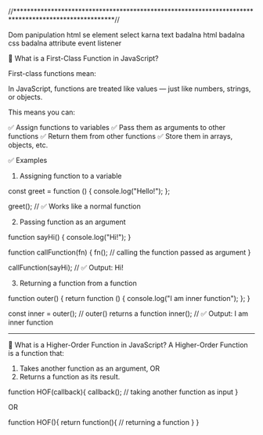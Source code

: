 
//*****************************************************************************************************//

Dom panipulation 
html se element select karna
text badalna
html badalna
css badalna
attribute 
event listener






🔹 What is a First-Class Function in JavaScript?

First-class functions mean:

In JavaScript, functions are treated like values — just like numbers, strings, or objects.

This means you can:

✅ Assign functions to variables
✅ Pass them as arguments to other functions
✅ Return them from other functions
✅ Store them in arrays, objects, etc.



✅ Examples
1. Assigning function to a variable

const greet = function () {
  console.log("Hello!");
};

greet(); // ✅ Works like a normal function


2. Passing function as an argument

function sayHi() {
  console.log("Hi!");
}

function callFunction(fn) {
  fn(); // calling the function passed as argument
}

callFunction(sayHi); // ✅ Output: Hi!


3. Returning a function from a function

function outer() {
  return function () {
    console.log("I am inner function");
  };
}

const inner = outer(); // outer() returns a function
inner(); // ✅ Output: I am inner function



***********************************************************************

🔁 What is a Higher-Order Function in JavaScript?
A Higher-Order Function is a function that:

1. Takes another function as an argument, OR
2. Returns a function as its result.

function HOF(callback){
    callback(); // taking another function as input
}

OR

function HOF(){
    return function(){
        // returning a function 
    }
}